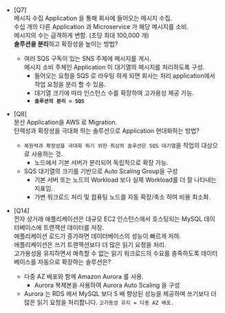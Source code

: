   

- [Q7]  
    메시지 수집 Application 을 통해 회사에 들어오는 메시지 수집.  
    수십 개의 다른 Application 과 Microservice 가 해당 메시지를 소비.  
    메시지의 수는 급격하게 변함. (초당 최대 100,000 개)  
    **솔루션을 분리**하고 확장성을 높이는 방법?
    - 여러 SQS 구독이 있는 SNS 주제에 메시지를 게시.  
        메시지 소비 주체인 Application 이 대기열의 메시지를 처리하도록 구성.
        - 들어오는 요청을 SQS 로 라우팅 하게 되면 회사는 처리 application에서 작업 요청을 분리 할 수 있음.
        - 대기열 크기에 따라 인스턴스 수를 확장하여 고가용성 제공 가능.
        - **`솔루션의 분리 = SQS`**

  

- [Q8]  
    분산 Application을 AWS 로 Migration.  
    탄력성과 확장성을 극대화 하는 솔루션으로 Application 현대화하는 방법?
    - `복원력과 확장성을 극대화 하기 위한 최상의 솔루션은 SQS 대기열`을 작업의 대상으로 사용하는 것.
        - 노드에서 기본 서버가 분리되어 독립적으로 확장 가능.
    - SQS 대기열의 크기를 기반으로 Auto Scaling Group을 구성
        - 기본 서버 또는 노드의 Workload 보다 실제 Workload를 더 잘 나타내는 지표임.
        - 가변 워크로드 처리 및 컴퓨팅 노드를 자동 확장/축소 하여 비용 최소화.

  

- [Q14]  
    전자 상거래 애플리케이션은 대규모 EC2 인스턴스에서 호스팅되는 MySQL 데이터베이스에 트랜잭션 데이터를 저장.  
    애플리케이션 로드가 증가하면 데이터베이스의 성능이 빠르게 저하.  
    애플리케이션은 쓰기 트랜잭션보다 더 많은 읽기 요청을 처리.  
    고가용성을 유지하면서 예측할 수 없는 읽기 워크로드의 수요를 충족하도록 데이터베이스를 자동으로 확장하는 솔루션은?
    - 다중 AZ 배포와 함께 Amazon Aurora 를 사용.
        - Aurora 복제본을 사용하여 Aurora Auto Scaling 을 구성
    - Aurora 는 RDS 에서 MySQL 보다 5 배 향상된 성능을 제공하며 쓰기보다 더 많은 읽기 요청을 처리합니다. `고가용성 유지 = 다중 AZ 배포.`